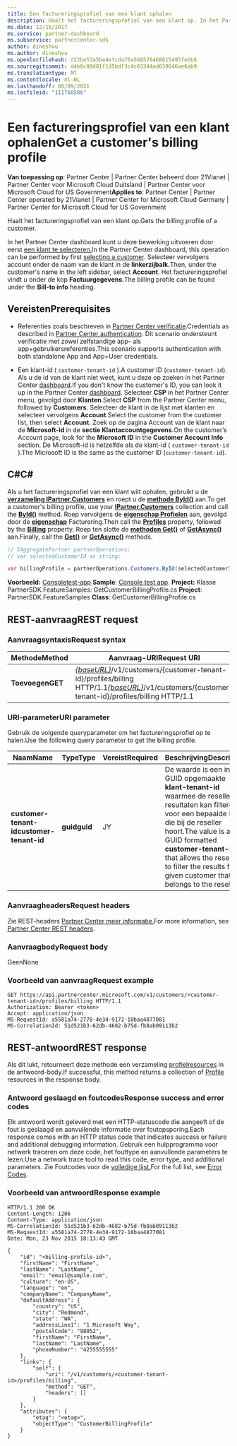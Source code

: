 ```yaml
---
title: Een factureringsprofiel van een klant ophalen
description: Haalt het factureringsprofiel van een klant op. In het Partner Center dashboard kunt u deze bewerking uitvoeren door eerst een klant te selecteren.
ms.date: 12/15/2017
ms.service: partner-dashboard
ms.subservice: partnercenter-sdk
author: dineshvu
ms.author: dineshvu
ms.openlocfilehash: d22be53a5be4efcda76a568578468615495febb6
ms.sourcegitcommit: d4b0c80d81f1d5bdf3c4c03344ad639646ae6ab9
ms.translationtype: MT
ms.contentlocale: nl-NL
ms.lasthandoff: 06/09/2021
ms.locfileid: "111760586"
---
```

# <a name="get-a-customers-billing-profile"></a><span data-ttu-id="24e40-104">Een factureringsprofiel van een klant ophalen</span><span class="sxs-lookup"><span data-stu-id="24e40-104">Get a customer's billing profile</span></span>

<span data-ttu-id="24e40-105">**Van toepassing op**: Partner Center | Partner Center beheerd door 21Vianet | Partner Center voor Microsoft Cloud Duitsland | Partner Center voor Microsoft Cloud for US Government</span><span class="sxs-lookup"><span data-stu-id="24e40-105">**Applies to**: Partner Center | Partner Center operated by 21Vianet | Partner Center for Microsoft Cloud Germany | Partner Center for Microsoft Cloud for US Government</span></span>

<span data-ttu-id="24e40-106">Haalt het factureringsprofiel van een klant op.</span><span class="sxs-lookup"><span data-stu-id="24e40-106">Gets the billing profile of a customer.</span></span>

<span data-ttu-id="24e40-107">In het Partner Center dashboard kunt u deze bewerking uitvoeren door eerst [een klant te selecteren.](get-a-customer-by-name.md)</span><span class="sxs-lookup"><span data-stu-id="24e40-107">In the Partner Center dashboard, this operation can be performed by first [selecting a customer](get-a-customer-by-name.md).</span></span> <span data-ttu-id="24e40-108">Selecteer vervolgens account onder de naam van de klant in de **linkerzijbalk.**</span><span class="sxs-lookup"><span data-stu-id="24e40-108">Then, under the customer's name in the left sidebar, select **Account**.</span></span> <span data-ttu-id="24e40-109">Het factureringsprofiel vindt u onder de kop **Factuurgegevens.**</span><span class="sxs-lookup"><span data-stu-id="24e40-109">The billing profile can be found under the **Bill-to info** heading.</span></span>

## <a name="prerequisites"></a><span data-ttu-id="24e40-110">Vereisten</span><span class="sxs-lookup"><span data-stu-id="24e40-110">Prerequisites</span></span>

- <span data-ttu-id="24e40-111">Referenties zoals beschreven in [Partner Center verificatie](partner-center-authentication.md).</span><span class="sxs-lookup"><span data-stu-id="24e40-111">Credentials as described in [Partner Center authentication](partner-center-authentication.md).</span></span> <span data-ttu-id="24e40-112">Dit scenario ondersteunt verificatie met zowel zelfstandige app- als app+gebruikersreferenties.</span><span class="sxs-lookup"><span data-stu-id="24e40-112">This scenario supports authentication with both standalone App and App+User credentials.</span></span>

- <span data-ttu-id="24e40-113">Een klant-id ( `customer-tenant-id` ).</span><span class="sxs-lookup"><span data-stu-id="24e40-113">A customer ID (`customer-tenant-id`).</span></span> <span data-ttu-id="24e40-114">Als u de id van de klant niet weet, kunt u deze op zoeken in het Partner Center [dashboard](https://partner.microsoft.com/dashboard).</span><span class="sxs-lookup"><span data-stu-id="24e40-114">If you don't know the customer's ID, you can look it up in the Partner Center [dashboard](https://partner.microsoft.com/dashboard).</span></span> <span data-ttu-id="24e40-115">Selecteer **CSP** in het Partner Center menu, gevolgd door **Klanten**.</span><span class="sxs-lookup"><span data-stu-id="24e40-115">Select **CSP** from the Partner Center menu, followed by **Customers**.</span></span> <span data-ttu-id="24e40-116">Selecteer de klant in de lijst met klanten en selecteer vervolgens **Account**.</span><span class="sxs-lookup"><span data-stu-id="24e40-116">Select the customer from the customer list, then select **Account**.</span></span> <span data-ttu-id="24e40-117">Zoek op de pagina Account van de klant naar de **Microsoft-id** in de **sectie Klantaccountgegevens.**</span><span class="sxs-lookup"><span data-stu-id="24e40-117">On the customer’s Account page, look for the **Microsoft ID** in the **Customer Account Info** section.</span></span> <span data-ttu-id="24e40-118">De Microsoft-id is hetzelfde als de klant-id ( `customer-tenant-id` ).</span><span class="sxs-lookup"><span data-stu-id="24e40-118">The Microsoft ID is the same as the customer ID  (`customer-tenant-id`).</span></span>

## <a name="c"></a><span data-ttu-id="24e40-119">C\#</span><span class="sxs-lookup"><span data-stu-id="24e40-119">C\#</span></span>

<span data-ttu-id="24e40-120">Als u het factureringsprofiel van een klant wilt ophalen, gebruikt u de [**verzameling IPartner.Customers**](/dotnet/api/microsoft.store.partnercenter.ipartner.customers) en roept u de [**methode ById()**](/dotnet/api/microsoft.store.partnercenter.customers.icustomercollection.byid) aan.</span><span class="sxs-lookup"><span data-stu-id="24e40-120">To get a customer's billing profile, use your [**IPartner.Customers**](/dotnet/api/microsoft.store.partnercenter.ipartner.customers) collection and call the [**ById()**](/dotnet/api/microsoft.store.partnercenter.customers.icustomercollection.byid) method.</span></span> <span data-ttu-id="24e40-121">Roep vervolgens de [**eigenschap Profielen**](/dotnet/api/microsoft.store.partnercenter.customers.icustomer.profiles) aan, gevolgd door de [**eigenschap**](/dotnet/api/microsoft.store.partnercenter.customers.profiles.icustomerprofilecollection.billing) Facturering.</span><span class="sxs-lookup"><span data-stu-id="24e40-121">Then call the [**Profiles**](/dotnet/api/microsoft.store.partnercenter.customers.icustomer.profiles) property, followed by the [**Billing**](/dotnet/api/microsoft.store.partnercenter.customers.profiles.icustomerprofilecollection.billing) property.</span></span> <span data-ttu-id="24e40-122">Roep ten slotte de [**methoden Get()**](/dotnet/api/microsoft.store.partnercenter.customers.profiles.icustomerreadonlyprofile-1.get) of [**GetAsync()**](/dotnet/api/microsoft.store.partnercenter.customers.profiles.icustomerreadonlyprofile-1.getasync) aan.</span><span class="sxs-lookup"><span data-stu-id="24e40-122">Finally, call the [**Get()**](/dotnet/api/microsoft.store.partnercenter.customers.profiles.icustomerreadonlyprofile-1.get) or [**GetAsync()**](/dotnet/api/microsoft.store.partnercenter.customers.profiles.icustomerreadonlyprofile-1.getasync) methods.</span></span>

``` csharp
// IAggregatePartner partnerOperations;
// var selectedCustomerId as string;

var billingProfile = partnerOperations.Customers.ById(selectedCustomerId).Profiles.Billing.Get();
```

<span data-ttu-id="24e40-123">**Voorbeeld:** [Consoletest-app](console-test-app.md).</span><span class="sxs-lookup"><span data-stu-id="24e40-123">**Sample**: [Console test app](console-test-app.md).</span></span> <span data-ttu-id="24e40-124">**Project:** Klasse PartnerSDK.FeatureSamples: GetCustomerBillingProfile.cs </span><span class="sxs-lookup"><span data-stu-id="24e40-124">**Project**: PartnerSDK.FeatureSamples **Class**: GetCustomerBillingProfile.cs</span></span>

## <a name="rest-request"></a><span data-ttu-id="24e40-125">REST-aanvraag</span><span class="sxs-lookup"><span data-stu-id="24e40-125">REST request</span></span>

### <a name="request-syntax"></a><span data-ttu-id="24e40-126">Aanvraagsyntaxis</span><span class="sxs-lookup"><span data-stu-id="24e40-126">Request syntax</span></span>

| <span data-ttu-id="24e40-127">Methode</span><span class="sxs-lookup"><span data-stu-id="24e40-127">Method</span></span>  | <span data-ttu-id="24e40-128">Aanvraag-URI</span><span class="sxs-lookup"><span data-stu-id="24e40-128">Request URI</span></span>                                                                                             |
|---------|---------------------------------------------------------------------------------------------------------|
| <span data-ttu-id="24e40-129">**Toevoegen**</span><span class="sxs-lookup"><span data-stu-id="24e40-129">**GET**</span></span> | <span data-ttu-id="24e40-130">[*{baseURL}*](partner-center-rest-urls.md)/v1/customers/{customer-tenant-id}/profiles/billing HTTP/1.1</span><span class="sxs-lookup"><span data-stu-id="24e40-130">[*{baseURL}*](partner-center-rest-urls.md)/v1/customers/{customer-tenant-id}/profiles/billing HTTP/1.1</span></span> |

### <a name="uri-parameter"></a><span data-ttu-id="24e40-131">URI-parameter</span><span class="sxs-lookup"><span data-stu-id="24e40-131">URI parameter</span></span>

<span data-ttu-id="24e40-132">Gebruik de volgende queryparameter om het factureringsprofiel op te halen.</span><span class="sxs-lookup"><span data-stu-id="24e40-132">Use the following query parameter to get the billing profile.</span></span>

| <span data-ttu-id="24e40-133">Naam</span><span class="sxs-lookup"><span data-stu-id="24e40-133">Name</span></span>                   | <span data-ttu-id="24e40-134">Type</span><span class="sxs-lookup"><span data-stu-id="24e40-134">Type</span></span>     | <span data-ttu-id="24e40-135">Vereist</span><span class="sxs-lookup"><span data-stu-id="24e40-135">Required</span></span> | <span data-ttu-id="24e40-136">Beschrijving</span><span class="sxs-lookup"><span data-stu-id="24e40-136">Description</span></span>                                                                                                                                            |
|------------------------|----------|----------|--------------------------------------------------------------------------------------------------------------------------------------------------------|
| <span data-ttu-id="24e40-137">**customer-tenant-id**</span><span class="sxs-lookup"><span data-stu-id="24e40-137">**customer-tenant-id**</span></span> | <span data-ttu-id="24e40-138">**guid**</span><span class="sxs-lookup"><span data-stu-id="24e40-138">**guid**</span></span> | <span data-ttu-id="24e40-139">J</span><span class="sxs-lookup"><span data-stu-id="24e40-139">Y</span></span>        | <span data-ttu-id="24e40-140">De waarde is een in GUID opgemaakte **klant-tenant-id** waarmee de reseller de resultaten kan filteren voor een bepaalde klant die bij de reseller hoort.</span><span class="sxs-lookup"><span data-stu-id="24e40-140">The value is a GUID formatted **customer-tenant-id** that allows the reseller to filter the results for a given customer that belongs to the reseller.</span></span> |

### <a name="request-headers"></a><span data-ttu-id="24e40-141">Aanvraagheaders</span><span class="sxs-lookup"><span data-stu-id="24e40-141">Request headers</span></span>

<span data-ttu-id="24e40-142">Zie REST-headers [Partner Center meer informatie.](headers.md)</span><span class="sxs-lookup"><span data-stu-id="24e40-142">For more information, see [Partner Center REST headers](headers.md).</span></span>

### <a name="request-body"></a><span data-ttu-id="24e40-143">Aanvraagbody</span><span class="sxs-lookup"><span data-stu-id="24e40-143">Request body</span></span>

<span data-ttu-id="24e40-144">Geen</span><span class="sxs-lookup"><span data-stu-id="24e40-144">None</span></span>

### <a name="request-example"></a><span data-ttu-id="24e40-145">Voorbeeld van aanvraag</span><span class="sxs-lookup"><span data-stu-id="24e40-145">Request example</span></span>

```http
GET https://api.partnercenter.microsoft.com/v1/customers/<customer-tenant-id>/profiles/billing HTTP/1.1
Authorization: Bearer <token>
Accept: application/json
MS-RequestId: a5581a74-2778-4e34-9172-18baa4877081
MS-CorrelationId: 51d521b3-62db-4682-b75d-fb8ab09113b2
```

## <a name="rest-response"></a><span data-ttu-id="24e40-146">REST-antwoord</span><span class="sxs-lookup"><span data-stu-id="24e40-146">REST response</span></span>

<span data-ttu-id="24e40-147">Als dit lukt, retourneert deze methode een verzameling [profielresources](profile-resources.md) in de antwoord-body.</span><span class="sxs-lookup"><span data-stu-id="24e40-147">If successful, this method returns a collection of [Profile](profile-resources.md) resources in the response body.</span></span>

### <a name="response-success-and-error-codes"></a><span data-ttu-id="24e40-148">Antwoord geslaagd en foutcodes</span><span class="sxs-lookup"><span data-stu-id="24e40-148">Response success and error codes</span></span>

<span data-ttu-id="24e40-149">Elk antwoord wordt geleverd met een HTTP-statuscode die aangeeft of de fout is geslaagd en aanvullende informatie over foutopsporing.</span><span class="sxs-lookup"><span data-stu-id="24e40-149">Each response comes with an HTTP status code that indicates success or failure and additional debugging information.</span></span> <span data-ttu-id="24e40-150">Gebruik een hulpprogramma voor netwerk traceren om deze code, het fouttype en aanvullende parameters te lezen.</span><span class="sxs-lookup"><span data-stu-id="24e40-150">Use a network trace tool to read this code, error type, and additional parameters.</span></span> <span data-ttu-id="24e40-151">Zie Foutcodes voor de [volledige lijst.](error-codes.md)</span><span class="sxs-lookup"><span data-stu-id="24e40-151">For the full list, see [Error Codes](error-codes.md).</span></span>

### <a name="response-example"></a><span data-ttu-id="24e40-152">Voorbeeld van antwoord</span><span class="sxs-lookup"><span data-stu-id="24e40-152">Response example</span></span>

```http
HTTP/1.1 200 OK
Content-Length: 1206
Content-Type: application/json
MS-CorrelationId: 51d521b3-62db-4682-b75d-fb8ab09113b2
MS-RequestId: a5581a74-2778-4e34-9172-18baa4877081
Date: Mon, 23 Nov 2015 18:13:43 GMT

{
    "id": "<billing-profile-id>",
    "firstName": "FirstName",
    "lastName": "LastName",
    "email": "email@sample.com",
    "culture": "en-US",
    "language": "en",
    "companyName": "CompanyName",
    "defaultAddress": {
        "country": "US",
        "city": "Redmond",
        "state": "WA",
        "addressLine1": "1 Microsoft Way",
        "postalCode": "98052",
        "firstName": "FirstName",
        "lastName": "LastName",
        "phoneNumber": "4255555555"
    },
    "links": {
        "self": {
            "uri": "/v1/customers/<customer-tenant-id>/profiles/billing",
            "method": "GET",
            "headers": []
        }
    },
    "attributes": {
        "etag": "<etag>",
        "objectType": "CustomerBillingProfile"
    }
}
```
